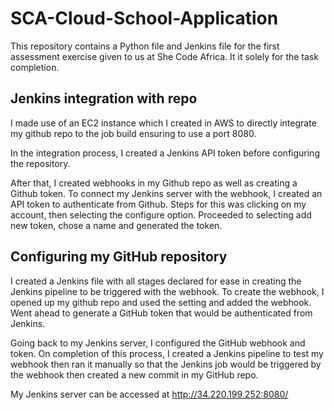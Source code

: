 # SCA-Cloud-School-Application

This repository contains a Python file and Jenkins file for the first assessment exercise given to us at She Code Africa. It it solely for the task completion.

## Jenkins integration with repo

I made use of an EC2 instance which I created in AWS to directly integrate my github repo to the job build ensuring to use a port 8080.

In the integration process, I created a Jenkins API token before configuring the repository.

After that, I created webhooks in my Github repo as well as creating a Github token. To connect my Jenkins server with the webhook, I created an API token to authenticate from Github. Steps for this was clicking on my account, then selecting the configure option. Proceeded to selecting add new token, chose a name and generated the token.


## Configuring my GitHub repository
I created a Jenkins file with all stages declared for ease in creating the Jenkins pipeline to be triggered with the webhook. To create the webhook, I opened up my github repo and used the setting and added the webhook. Went ahead to generate a GitHub token that would be authenticated from Jenkins.

Going back to my Jenkins server, I configured the GitHub webhook and token. On completion of this process, I created a Jenkins pipeline to test my webhook then ran it manually so that the Jenkins job would be triggered by the webhook then created a new commit in my GitHub repo.

My Jenkins server can be accessed at http://34.220.199.252:8080/
